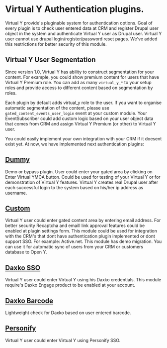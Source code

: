 # Virtual Y Authentication plugins.

Virtual Y provide's pluginable system for authentication options.
Goal of every plugin is to check user entered data at CRM and register Drupal user object in the system and authenticate 
Virtual Y user as Drupal user. Virtual Y user cannot use drupal login/register/password reset pages. 
We've added this restrictions for better security of this module.

## Virtual Y User Segmentation

Since version 1.0, Virtual Y has ability to construct segmentation for your content.
For example, you could show premium content for users that have Virtual Y Premium role.
You can add as many `virtual_y_*` to your setup roles and provide access to different content based on segmentation by roles.

Each plugin by default adds virtual_y role to the user. If you want to organise automatic segmentation of the content, please use
`gated_content_events_user_login` event at your custom module.
Your EventSubscriber could add custom logic based on your user object data that comes from CRM and assign Virtual Y Premium (or other) to Virtual Y user.

You could easily implement your own integration with your CRM if it doesent exist yet.
At now, we have implemented next authentication plugins:

## [Dummy](https://github.com/ymcatwincities/openy_gated_content/tree/master/modules/openy_gc_auth/modules/openy_gc_auth_example)

Demo or bypass plugin. User could enter your gated area by clicking on Enter Virtual YMCA button.
Could be used for testing of your Virtual Y or for demonstration of Virtual Y features.
Virtual Y creates real Drupal user after each successful login to the system based on his/her ip address as username.

## [Custom](https://github.com/ymcatwincities/openy_gated_content/tree/master/modules/openy_gc_auth/modules/openy_gc_auth_custom)

Virtual Y user could enter gated content area by entering email address. 
For better security Recaptcha and emaill link approval features could be enabled at plugin settings form.
This module could be used for integration with the CRM's that dont have authentication plugin implemented or dont support SSO.
For example: Active.net.
This module has demo migration. You can use it for automatic sync of users from your CRM or customers database to Open Y.

## [Daxko SSO](https://github.com/ymcatwincities/openy_gated_content/tree/master/modules/openy_gc_auth/modules/openy_gc_auth_daxko_sso)

Virtual Y user could enter Virtual Y using his Daxko credentials. This module require's Daxko Engage product to be enabled at your account.

## [Daxko Barcode](https://github.com/ymcatwincities/openy_gated_content/tree/master/modules/openy_gc_auth/modules/openy_gc_auth_daxko_barcode)

Lightweight check for Daxko based on user entered barcode.

## [Personify](https://github.com/ymcatwincities/openy_gated_content/tree/master/modules/openy_gc_auth/modules/openy_gc_auth_personify) 

Virtual Y user could enter Virtual Y using Personify SSO.



